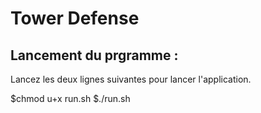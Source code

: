 # Tower Defense

## Lancement du prgramme :

Lancez les deux lignes suivantes pour lancer l'application.

$chmod u+x run.sh
$./run.sh


